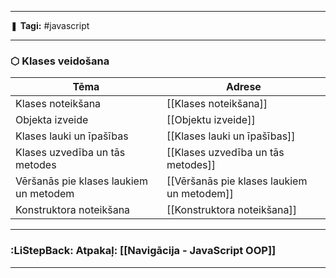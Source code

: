 ___

❚ **Tagi:** #javascript 

---
### ⬡ Klases veidošana

| Tēma                                   | Adrese                                     |
| -------------------------------------- | ------------------------------------------ |
| Klases noteikšana                      | [[Klases noteikšana]]                      |
| Objekta izveide                        | [[Objektu izveide]]                        |
| Klases lauki un īpašības               | [[Klases lauki un īpašības]]               |
| Klases uzvedība un tās metodes         | [[Klases uzvedība un tās metodes]]         |
| Vēršanās pie klases laukiem un metodem | [[Vēršanās pie klases laukiem un metodem]] |
| Konstruktora noteikšana                | [[Konstruktora noteikšana]]                |


---
### :LiStepBack: Atpakaļ: [[Navigācija - JavaScript OOP]]

___